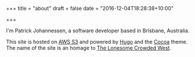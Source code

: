 +++
title = "about"
draft = false
date = "2016-12-04T18:28:38+10:00"

+++

I'm Patrick Johannessen, a software developer based in Brisbane, Australia.

This site is hosted on [AWS S3](https://aws.amazon.com/s3/) and powered by [Hugo](https://gohugo.io/) and the [Cocoa](https://github.com/nishanths/cocoa-hugo-theme) theme. The name of the site is an homage to [The Lonesome Crowded West](https://en.wikipedia.org/wiki/The_Lonesome_Crowded_West).